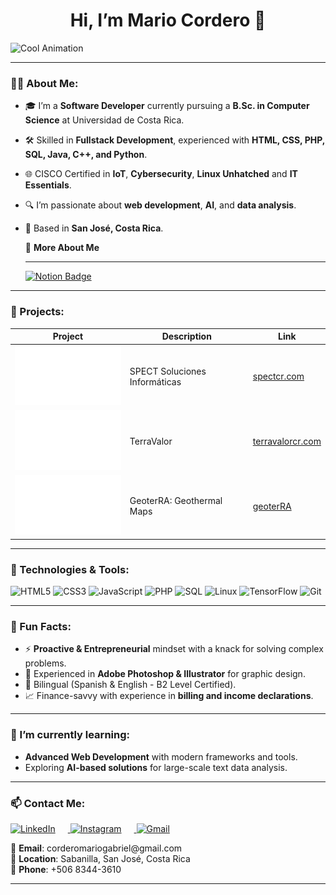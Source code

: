 <h1 align="center"> Hi, I’m Mario Cordero 👋 </h1>

![Cool Animation](https://user-images.githubusercontent.com/74038190/225813708-98b745f2-7d22-48cf-9150-083f1b00d6c9.gif)

---

### 👨‍💻 About Me:
- 🎓 I’m a **Software Developer** currently pursuing a **B.Sc. in Computer Science** at Universidad de Costa Rica.  
- 🛠️ Skilled in **Fullstack Development**, experienced with **HTML, CSS, PHP, SQL, Java, C++, and Python**.  
- 🌐 CISCO Certified in **IoT**, **Cybersecurity**, **Linux Unhatched** and **IT Essentials**.  
- 🔍 I’m passionate about **web development**, **AI**, and **data analysis**.  
- 📍 Based in **San José, Costa Rica**.  

  📖 <b>More About Me</b>
  <hr>
  <a href="https://abundant-frill-9e9.notion.site/Mario-Cordero-15fb6f4aed4d809b8f23fa111c3d2ab0?pvs=74" target="_blank">
    <img src="https://img.shields.io/badge/Notion-Click%20Here-000000?style=for-the-badge&logo=notion&logoColor=white" alt="Notion Badge">
  </a>
---

### 🚀 Projects:

| **Project**      | **Description**                         | **Link**                  |
|-------------------|-----------------------------------------|---------------------------|
| <img src="https://github.com/MarioCordero/MarioCordero/blob/main/logo-SPECT.png" width="200px" alt="SPECT Logo"> | SPECT Soluciones Informáticas  | [spectcr.com](https://spectcr.com) |
| <img src="https://github.com/MarioCordero/MarioCordero/blob/main/logo-TerraValor.png" width="200px" alt="TerraValor Logo"> | TerraValor | [terravalorcr.com](https://terravalorcr.com/) |
| <img src="https://github.com/MarioCordero/MarioCordero/blob/main/logo-GeoterRA.png" width="200px" alt="GeoterRA Logo"> | GeoterRA: Geothermal Maps | [geoterRA](http://163.178.171.105/) |

---

### 🔧 Technologies & Tools:
![HTML5](https://img.shields.io/badge/-HTML5-E34F26?logo=html5&logoColor=white&style=flat)
![CSS3](https://img.shields.io/badge/-CSS3-1572B6?logo=css3&logoColor=white&style=flat)
![JavaScript](https://img.shields.io/badge/-JavaScript-F7DF1E?logo=javascript&logoColor=black&style=flat)
![PHP](https://img.shields.io/badge/-PHP-777BB4?logo=php&logoColor=white&style=flat)
![SQL](https://img.shields.io/badge/-SQL-4479A1?logo=sqlite&logoColor=white&style=flat)
![Linux](https://img.shields.io/badge/-Linux-FCC624?logo=linux&logoColor=black&style=flat)
![TensorFlow](https://img.shields.io/badge/-TensorFlow-FF6F00?logo=tensorflow&logoColor=white&style=flat)
![Git](https://img.shields.io/badge/-Git-F05032?logo=git&logoColor=white&style=flat)

---

### 🌟 Fun Facts:
- ⚡ **Proactive & Entrepreneurial** mindset with a knack for solving complex problems.
- 🎨 Experienced in **Adobe Photoshop & Illustrator** for graphic design.
- 📘 Bilingual (Spanish & English - B2 Level Certified).
- 📈 Finance-savvy with experience in **billing and income declarations**.

---

### 🌱 I’m currently learning:
- **Advanced Web Development** with modern frameworks and tools.
- Exploring **AI-based solutions** for large-scale text data analysis.

---

### 📫 Contact Me:

<p align="left">
  <a href="https://www.linkedin.com/in/mario-cordero-aguilar/" target="_blank">
    <img src="https://img.icons8.com/color/48/000000/linkedin.png" alt="LinkedIn" width="30" style="margin-right: 20px;"/>
  </a>
  <a href="https://www.instagram.com/_mario_cordero_/" target="_blank">
    <img src="https://img.icons8.com/color/48/000000/instagram-new.png" alt="Instagram" width="30" style="margin-right: 20px;"/>
  </a>
  <a href="mailto:corderomariogabriel@gmail.com" target="_blank">
    <img src="https://img.icons8.com/color/48/000000/gmail.png" alt="Gmail" width="30"/>
  </a>
</p>


<p>
  📧 <b>Email</b>: corderomariogabriel@gmail.com <br>
  📍 <b>Location</b>: Sabanilla, San José, Costa Rica <br>
  📱 <b>Phone</b>: +506 8344-3610
</p>

---
